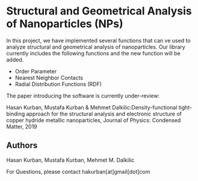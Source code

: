 # Structural and Geometrical Analysis of Nanoparticles (NPs)


In this project, we have implemented several functions that can ve used to analyze structural and geometrical analysis of nanoparticles. Our library currently includes the following functions and the new function will be added.

- Order Parameter
- Nearest Neighbor Contacts
- Radial Distribution Functions (RDF)

The paper introducing the software is currently under-review:

 Hasan Kurban, Mustafa Kurban \& Mehmet  Dalkilic:Density-functional tight-binding approach for the structural analysis and 
 electronic structure of copper hydride metallic nanoparticles, Journal of Physics: Condensed Matter, 2019



## Authors
Hasan Kurban, Mustafa Kurban, Mehmet M. Dalkilic

For Questions, please contact hakurban[at]gmail[dot]com






